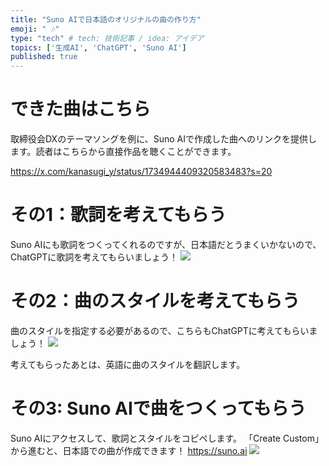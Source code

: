 ```yaml
---
title: "Suno AIで日本語のオリジナルの曲の作り方"
emoji: " 🎶"
type: "tech" # tech: 技術記事 / idea: アイデア
topics: ['生成AI', 'ChatGPT', 'Suno AI']
published: true
---
```


# できた曲はこちら
取締役会DXのテーマソングを例に、Suno AIで作成した曲へのリンクを提供します。読者はこちらから直接作品を聴くことができます。

https://x.com/kanasugi_y/status/1734944409320583483?s=20

# その1：歌詞を考えてもらう
Suno AIにも歌詞をつくってくれるのですが、日本語だとうまくいかないので、ChatGPTに歌詞を考えてもらいましょう！
![](https://storage.googleapis.com/zenn-user-upload/fc29ba02bcb8-20231215.png)

# その2：曲のスタイルを考えてもらう
曲のスタイルを指定する必要があるので、こちらもChatGPTに考えてもらいましょう！
![](https://storage.googleapis.com/zenn-user-upload/77a8bad33ad7-20231213.jpeg)

考えてもらったあとは、英語に曲のスタイルを翻訳します。


# その3: Suno AIで曲をつくってもらう
Suno AIにアクセスして、歌詞とスタイルをコピペします。
「Create Custom」から進むと、日本語での曲が作成できます！
https://suno.ai
![](https://storage.googleapis.com/zenn-user-upload/781665ce8ff2-20231213.jpeg)
